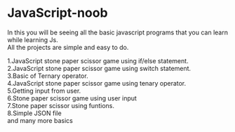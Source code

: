 # JavaScript-noob
In this you will be seeing all the basic javascript programs that you can learn while learning Js. <br>
All the projects are simple and easy to do.<br>

1.JavaScript stone paper scissor game using if/else statement. <br>
2.JavaScript stone paper scissor game using switch statement.  <br>
3.Basic of Ternary operator. <br>
4.JavaScript stone paper scissor game using tenary operator. <br>
5.Getting input from user. <br>
6.Stone paper scissor game using user input <br>
7.Stone paper scissor using funtions. <br>
8.Simple JSON file <br>
and many more basics 



